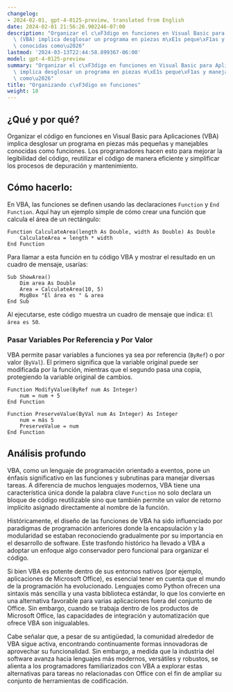 ```yaml
---
changelog:
- 2024-02-01, gpt-4-0125-preview, translated from English
date: 2024-02-01 21:56:26.902246-07:00
description: "Organizar el c\xF3digo en funciones en Visual Basic para Aplicaciones\
  \ (VBA) implica desglosar un programa en piezas m\xE1s peque\xF1as y manejables\
  \ conocidas como\u2026"
lastmod: '2024-03-13T22:44:58.899367-06:00'
model: gpt-4-0125-preview
summary: "Organizar el c\xF3digo en funciones en Visual Basic para Aplicaciones (VBA)\
  \ implica desglosar un programa en piezas m\xE1s peque\xF1as y manejables conocidas\
  \ como\u2026"
title: "Organizando c\xF3digo en funciones"
weight: 18
---
```


## ¿Qué y por qué?

Organizar el código en funciones en Visual Basic para Aplicaciones (VBA) implica desglosar un programa en piezas más pequeñas y manejables conocidas como funciones. Los programadores hacen esto para mejorar la legibilidad del código, reutilizar el código de manera eficiente y simplificar los procesos de depuración y mantenimiento.

## Cómo hacerlo:

En VBA, las funciones se definen usando las declaraciones `Function` y `End Function`. Aquí hay un ejemplo simple de cómo crear una función que calcula el área de un rectángulo:

```basic
Function CalculateArea(length As Double, width As Double) As Double
    CalculateArea = length * width
End Function
```

Para llamar a esta función en tu código VBA y mostrar el resultado en un cuadro de mensaje, usarías:

```basic
Sub ShowArea()
    Dim area As Double
    Area = CalculateArea(10, 5)
    MsgBox "El área es " & area
End Sub
```

Al ejecutarse, este código muestra un cuadro de mensaje que indica: `El área es 50`.

### Pasar Variables Por Referencia y Por Valor

VBA permite pasar variables a funciones ya sea por referencia (`ByRef`) o por valor (`ByVal`). El primero significa que la variable original puede ser modificada por la función, mientras que el segundo pasa una copia, protegiendo la variable original de cambios.

```basic
Function ModifyValue(ByRef num As Integer)
    num = num + 5
End Function

Function PreserveValue(ByVal num As Integer) As Integer
    num = más 5
    PreserveValue = num
End Function
```

## Análisis profundo

VBA, como un lenguaje de programación orientado a eventos, pone un énfasis significativo en las funciones y subrutinas para manejar diversas tareas. A diferencia de muchos lenguajes modernos, VBA tiene una característica única donde la palabra clave `Function` no solo declara un bloque de código reutilizable sino que también permite un valor de retorno implícito asignado directamente al nombre de la función.

Históricamente, el diseño de las funciones de VBA ha sido influenciado por paradigmas de programación anteriores donde la encapsulación y la modularidad se estaban reconociendo gradualmente por su importancia en el desarrollo de software. Este trasfondo histórico ha llevado a VBA a adoptar un enfoque algo conservador pero funcional para organizar el código.

Si bien VBA es potente dentro de sus entornos nativos (por ejemplo, aplicaciones de Microsoft Office), es esencial tener en cuenta que el mundo de la programación ha evolucionado. Lenguajes como Python ofrecen una sintaxis más sencilla y una vasta biblioteca estándar, lo que los convierte en una alternativa favorable para varias aplicaciones fuera del conjunto de Office. Sin embargo, cuando se trabaja dentro de los productos de Microsoft Office, las capacidades de integración y automatización que ofrece VBA son inigualables.

Cabe señalar que, a pesar de su antigüedad, la comunidad alrededor de VBA sigue activa, encontrando continuamente formas innovadoras de aprovechar su funcionalidad. Sin embargo, a medida que la industria del software avanza hacia lenguajes más modernos, versátiles y robustos, se alienta a los programadores familiarizados con VBA a explorar estas alternativas para tareas no relacionadas con Office con el fin de ampliar su conjunto de herramientas de codificación.

